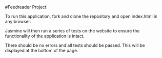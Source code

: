 #Feedreader Project

To run this application, fork and clone the repository and open index.html in any browser.

Jasmine will then run a series of tests on the website to ensure the functionality of the application is intact. 

There should be no errors and all tests should be passed.  This will be displayed at the bottom of the page. 

